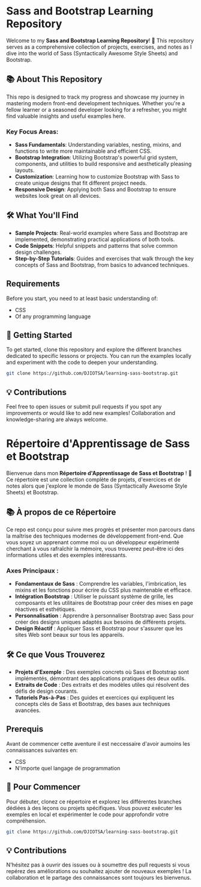 # Sass and Bootstrap Learning Repository

Welcome to my **Sass and Bootstrap Learning Repository**! 🎉 This repository serves as a comprehensive collection of projects, exercises, and notes as I dive into the world of Sass (Syntactically Awesome Style Sheets) and Bootstrap. 

## 📚 About This Repository

This repo is designed to track my progress and showcase my journey in mastering modern front-end development techniques. Whether you're a fellow learner or a seasoned developer looking for a refresher, you might find valuable insights and useful examples here.

### Key Focus Areas:
- **Sass Fundamentals**: Understanding variables, nesting, mixins, and functions to write more maintainable and efficient CSS.
- **Bootstrap Integration**: Utilizing Bootstrap's powerful grid system, components, and utilities to build responsive and aesthetically pleasing layouts.
- **Customization**: Learning how to customize Bootstrap with Sass to create unique designs that fit different project needs.
- **Responsive Design**: Applying both Sass and Bootstrap to ensure websites look great on all devices.

## 🛠️ What You'll Find

- **Sample Projects**: Real-world examples where Sass and Bootstrap are implemented, demonstrating practical applications of both tools.
- **Code Snippets**: Helpful snippets and patterns that solve common design challenges.
- **Step-by-Step Tutorials**: Guides and exercises that walk through the key concepts of Sass and Bootstrap, from basics to advanced techniques.

## Requirements

Before you start, you need to at least basic understanding of:

- CSS
- Of any programming language
  

## 🚀 Getting Started

To get started, clone this repository and explore the different branches dedicated to specific lessons or projects. You can run the examples locally and experiment with the code to deepen your understanding.

```bash
git clone https://github.com/DJIOTSA/learning-sass-bootstrap.git
```

## 💡 Contributions

Feel free to open issues or submit pull requests if you spot any improvements or would like to add new examples! Collaboration and knowledge-sharing are always welcome.




# Répertoire d'Apprentissage de Sass et Bootstrap

Bienvenue dans mon **Répertoire d'Apprentissage de Sass et Bootstrap** ! 🎉 Ce répertoire est une collection complète de projets, d'exercices et de notes alors que j'explore le monde de Sass (Syntactically Awesome Style Sheets) et Bootstrap.

## 📚 À propos de ce Répertoire

Ce repo est conçu pour suivre mes progrès et présenter mon parcours dans la maîtrise des techniques modernes de développement front-end. Que vous soyez un apprenant comme moi ou un développeur expérimenté cherchant à vous rafraîchir la mémoire, vous trouverez peut-être ici des informations utiles et des exemples intéressants.

### Axes Principaux :
- **Fondamentaux de Sass** : Comprendre les variables, l'imbrication, les mixins et les fonctions pour écrire du CSS plus maintenable et efficace.
- **Intégration Bootstrap** : Utiliser le puissant système de grille, les composants et les utilitaires de Bootstrap pour créer des mises en page réactives et esthétiques.
- **Personnalisation** : Apprendre à personnaliser Bootstrap avec Sass pour créer des designs uniques adaptés aux besoins de différents projets.
- **Design Réactif** : Appliquer Sass et Bootstrap pour s'assurer que les sites Web sont beaux sur tous les appareils.

## 🛠️ Ce que Vous Trouverez

- **Projets d'Exemple** : Des exemples concrets où Sass et Bootstrap sont implémentés, démontrant des applications pratiques des deux outils.
- **Extraits de Code** : Des extraits et des modèles utiles qui résolvent des défis de design courants.
- **Tutoriels Pas-à-Pas** : Des guides et exercices qui expliquent les concepts clés de Sass et Bootstrap, des bases aux techniques avancées.


## Prerequis

Avant de commencer cette aventure il est neccessaire d'avoir aumoins les connaissances suivantes en:

- CSS
- N'importe quel langage de programmation



## 🚀 Pour Commencer

Pour débuter, clonez ce répertoire et explorez les différentes branches dédiées à des leçons ou projets spécifiques. Vous pouvez exécuter les exemples en local et expérimenter le code pour approfondir votre compréhension.

```bash
git clone https://github.com/DJIOTSA/learning-sass-bootstrap.git
```

## 💡 Contributions

N'hésitez pas à ouvrir des issues ou à soumettre des pull requests si vous repérez des améliorations ou souhaitez ajouter de nouveaux exemples ! La collaboration et le partage des connaissances sont toujours les bienvenus.

